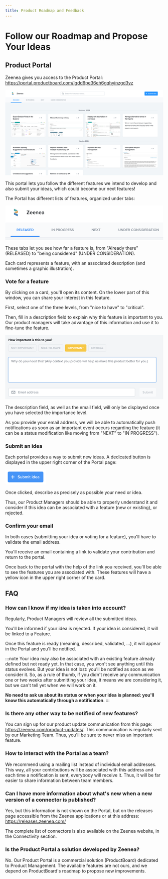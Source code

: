 ```yaml
---
title: Product Roadmap and Feedback
---
```


# Follow our Roadmap and Propose Your Ideas

## Product Portal

Zeenea gives you access to the Product Portal: https://portal.productboard.com/lgdd6pe36eh6gqhyinzgd3yz

  ![](./_shared/zeenea-roadmap.png)

This portal lets you follow the different features we intend to develop and also submit your ideas, which could become our next features!

The Portal has different lists of features, organized under tabs:

  ![](./_shared/zeenea-portal-tabs.png)

These tabs let you see how far a feature is, from "Already there" (RELEASED) to "being considered" (UNDER CONSIDERATION).

Each card represents a feature, with an associated description (and sometimes a graphic illustration).

### Vote for a feature

By clicking on a card, you'll open its content. On the lower part of this window, you can share your interest in this feature.

First, select one of the three levels, from "nice to have" to "critical".

Then, fill in a description field to explain why this feature is important to you. Our product managers will take advantage of this information and use it to fine-tune the feature.

  ![](./_shared/zeenea-vote.png)

The description field, as well as the email field, will only be displayed once you have selected the importance level.

As you provide your email address, we will be able to automatically push notifications as soon as an important event occurs regarding the feature (it can be a status modification like moving from "NEXT" to "IN PROGRESS").

### Submit an idea

Each portal provides a way to submit new ideas. A dedicated button is displayed in the upper right corner of the Portal page:

  ![](./_shared/zeenea-submit-idea.png)

  Once clicked, describe as precisely as possible your need or idea.

Thus, our Product Managers should be able to properly understand it and consider if this idea can be associated with a feature (new or existing), or rejected.

### Confirm your email

In both cases (submitting your idea or voting for a feature), you'll have to validate the email address.

You'll receive an email containing a link to validate your contribution and return to the portal.

Once back to the portal with the help of the link you received, you'll be able to see the features you are associated with. These features will have a yellow icon in the upper right corner of the card.

## FAQ

### How can I know if my idea is taken into account?

Regularly, Product Managers will review all the submitted ideas.

You'll be informed if your idea is rejected. If your idea is considered, it will be linked to a Feature.

Once this feature is ready (meaning, described, validated, ...), it will appear in the Portal and you'll be notified.

:::note
Your idea may also be associated with an existing feature already defined but not ready yet. In that case, you won't see anything until this status evolves. But your idea is not lost: you'll be notified as soon as we consider it.
So, as a rule of thumb, if you didn't receive any communication one or two weeks after submitting your idea, it means we are considering it, but we can't tell yet when we will work on it.

**No need to ask us about its status or when your idea is planned: you'll know this automatically through a notification**.
:::

### Is there any other way to be notified of new features?

You can sign up for our product update communication from this page: https://zeenea.com/product-updates/. This communication is regularly sent by our Marketing Team. Thus, you'll be sure to never miss an important feature.

### How to interact with the Portal as a team?

We recommend using a mailing list instead of individual email addresses. This way, all your contributions will be associated with this address and each time a notification is sent, everybody will receive it. Thus, it will be far easier to share information between team members.

### Can I have more information about what's new when a new version of a connector is published?

Yes, but this information is not shown on the Portal, but on the releases page accessible from the Zeenea applications or at this address: https://releases.zeenea.com/

The complete list of connectors is also available on the Zeenea website, in the Connectivity section.

### Is the Product Portal a solution developed by Zeenea?

No. Our Product Portal is a commercial solution (ProductBoard) dedicated to Product Management. The available features are not ours, and we depend on ProductBoard's roadmap to propose new improvements.

 
